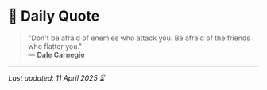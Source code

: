 # 📜 Daily Quote

> "Don't be afraid of enemies who attack you. Be afraid of the friends who flatter you."  
> — **Dale Carnegie**

---

_Last updated: 11 April 2025 ⏳_
